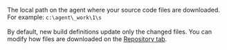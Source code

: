 The local path on the agent where your source code files are downloaded. For example: `c:\agent\_work\1\s`<br /><br />By default, new build definitions update only the changed files. You can modify how files are downloaded on the [Repository tab](../repository.md).
